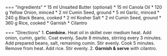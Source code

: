 === "Ingredients"
    * 15 ml Unsalted Butter (optional)
    * 15 ml Canola Oil
    * 120 g Yellow Onion, minced
    * 2 ml Cumin Seed, ground
    * 5 ml Garlic, minced
    * 240 g Black Beans, cooked
    * 2 ml Kosher Salt
    * 2 ml Cumin Seed, ground
    * 360 g Rice, cooked
    * Garnish
        * Cilantro

=== "Directions"
    1. **Combine.** Heat oil in skillet over medium heat. Add onion, cumin, garlic. Coat evenly. Saute 8 minutes, stirring every 3 minutes. Add prepared beans, salt, remaining cumin. Stir evenly. Cook 5 minutes. Remove from heat. Add rice. Stir evenly.
    2. **Garnish & serve** with cilantro.
